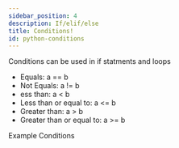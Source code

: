 ```yaml
---
sidebar_position: 4
description: If/elif/else
title: Conditions!
id: python-conditions
---
```


Conditions can be used in if statments and loops



- Equals: a == b
- Not Equals: a != b
- ess than: a < b
- Less than or equal to: a <= b
- Greater than: a > b
- Greater than or equal to: a >= b


Example Conditions